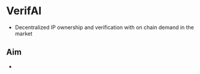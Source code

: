 # VerifAI
  - Decentralized IP ownership and verification with on chain demand in the market
## Aim
  - 
